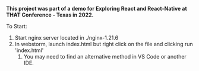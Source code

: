 
**This project was part of a demo for Exploring React and React-Native at THAT Conference - Texas in 2022.**

To Start:
1) Start nginx server located in ./nginx-1.21.6
2) In webstorm, launch index.html but right click on the file and clicking run 'index.html'
   1) You may need to find an alternative method in VS Code or another IDE.

